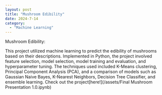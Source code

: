```yaml
---
layout: post
title: "Mushroom Edibility"
date: 2024-7-14
category:
  - "Machine Learning"
---
```


Mushroom Edibility:

This project utilized machine learning to predict the edibility of mushrooms based on their descriptions. Implemented in Python, the project involved feature selection, model selection, model training and evaluation, and hyperparameter tuning. The techniques used included K-Means clustering, Principal Component Analysis (PCA), and a comparison of models such as Gaussian Naive Bayes, K-Nearest Neighbors, Decision Tree Classifier, and ensemble learning. Check out the project[here!](/assets/Final Mushroom Presentation 1.0.ipynb)
